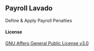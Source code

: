 ## Payroll Lavado

Define & Apply Payroll Penalties

#### License

[GNU Affero General Public License v3.0](https://github.com/lavaloon-eg/payroll-lavado/blob/master/license.txt)
